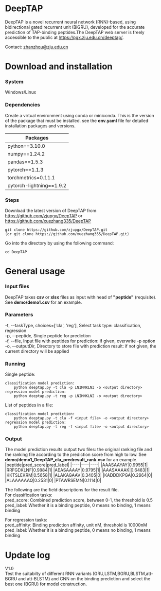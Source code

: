 # DeepTAP

DeepTAP is a novel recurrent neural network (RNN)-based, using bidirectional gated recurrent unit (BiGRU), developed for the accurate prediction of TAP-binding peptides.The DeepTAP web server is freely accessible to the public at https://pgx.zju.edu.cn/deeptap/. 

Contact: zhanzhou@zju.edu.cn

# Download and installation

### System

Windows/Linux

### Dependencies
Create a virtual environment using conda or miniconda. This is the version of the package that must be installed.
 see the **env.yaml** file for detailed installation packages and versions.

|Packages|
|----|
|python==3.10.0|
|numpy==1.24.2|
|pandas==1.5.3|
|pytorch==1.1.3|
|torchmetrics=0.11.1|
|pytorch-lightning==1.9.2|

### Steps

Download the latest version of DeepTAP from https://github.com/zjupgx/DeepTAP or https://github.com/xuezhang335/DeepTAP

    git clone https://github.com/zjupgx/DeepTAP.git
    (or git clone https://github.com/xuezhang355/DeepTAP.git)

Go into the directory by using the following command:

    cd DeepTAP

# General usage


### Input files

DeepTAP takes **csv** or **xlsx** files as input with head of **"peptide"** (requisite). See **demo/demo1.csv** for an example.


### Parameters
-t, --taskType, choices=['cla', 'reg'], Select task type: classification, regression<br>
-p, --peptide, Single peptide for prediction<br>
-f, --file, Input file with peptides for prediction: if given, overwrite -p option<br>
-o, --outputDir, Directory to store file with prediction result: if not given, the current directory will be applied

### Running
Single peptide:

    classification model prediction:
        python deeptap.py -t cla -p LNIMNKLNI -o <output directory>
    regression model prediction:
        python deeptap.py -t reg -p LNIMNKLNI -o <output directory>

List of peptides in a file:

    classification model prediction:
        python deeptap.py -t cla -f <input file> -o <output directory>
    regression model prediction:
        python deeptap.py -t reg -f <input file> -o <output directory>

### Output
The model prediction results output two files: the original ranking file and the ranking file according to the prediction score from high to low.
See **demo/demo1_DeepTAP_cla_predresult_rank.csv** for an example.
|peptide|pred_score|pred_label|
|----|----|----|
|AAASAAYAY|0.9955|1|
|RRFGDKLNF|0.9884|1|
|AEASAAAAY|0.9795|1|
|AAASAAAAK|0.6483|1|
|KKTSLEKRM|0.5658|1|
|ALAKAGAAV|0.3405|0|
|KADDDKPGA|0.2964|0|
|ALAAAAAAQ|0.2531|0|
|PTAWRSEMN|0.1114|0|

The following are the field descriptions for the result file.<br>
For classification tasks:<br>
pred_score: Combined prediction score, between 0-1, the threshold is 0.5<br>
pred_label: Whether it is a binding peptide, 0 means no binding, 1 means binding<br>


For regression tasks:<br>
pred_affinity: Binding prediction affinity, unit nM, threshold is 10000nM<br>
pred_label: Whether it is a binding peptide, 0 means no binding, 1 means binding<br>

# Update log

V1.0  
Test the suitabilty of different RNN variants (GRU,LSTM,BGRU,BLSTM,att-BGRU and att-BLSTM) and CNN on the binding prediction and select the best one (BGRU) for model construction.



